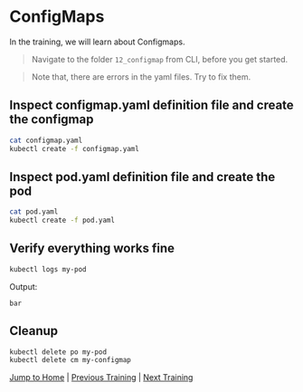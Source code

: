 # ConfigMaps

In the training, we will learn about Configmaps.

>Navigate to the folder `12_configmap` from CLI, before you get started. 

>Note that, there are errors in the yaml files. Try to fix them.

## Inspect configmap.yaml definition file and create the configmap

```bash
cat configmap.yaml
kubectl create -f configmap.yaml
```

## Inspect pod.yaml definition file and create the pod

```bash
cat pod.yaml
kubectl create -f pod.yaml
```

## Verify everything works fine

```bash
kubectl logs my-pod
```
Output: 
```
bar
```

## Cleanup

```bash
kubectl delete po my-pod
kubectl delete cm my-configmap
```

[Jump to Home](../README.md) | [Previous Training](../11_service/README.md) | [Next Training](../13_secret/README.md)
